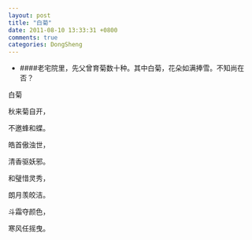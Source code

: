```yaml
---
layout: post
title: "白菊"
date: 2011-08-10 13:33:31 +0800
comments: true
categories: DongSheng
---
```

* ####老宅院里，先父曾育菊数十种。其中白菊，花朵如满捧雪。不知尚在否？

白菊

秋来菊自开，

不邀蜂和蝶。

皓首傲浊世，

清香驱妖邪。

和璧惜灵秀，

朗月羡皎洁。

斗霜夺颜色，

寒风任摇曳。